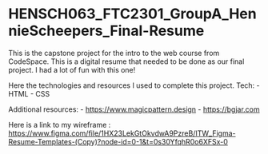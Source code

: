 # HENSCH063_FTC2301_GroupA_HennieScheepers_Final-Resume

This is the capstone project for the intro to the web course from CodeSpace. This is a digital resume that needed to be done as our final project. I had a lot of fun with this one!

Here the technologies and resources I used to complete this project.
Tech: - HTML - CSS

Additional resources: - https://www.magicpattern.design - https://bgjar.com

Here is a link to my wireframe : https://www.figma.com/file/1HX23LekGtOkvdwA9PzreB/ITW_Figma-Resume-Templates-(Copy)?node-id=0-1&t=0s30YfqhR0o6XFSx-0
